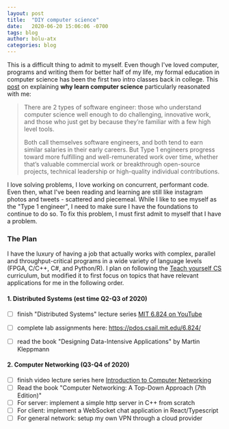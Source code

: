 ```yaml
---
layout: post
title:  "DIY computer science"
date:   2020-06-20 15:06:06 -0700
tags: blog
author: bolu-atx
categories: blog
---
```


This is a difficult thing to admit to myself. Even though I've loved computer, programs and writing them for better half of my life, my formal education in computer science has been the first two intro classes back in college. This [post](https://teachyourselfcs.com/) on explaining **why learn computer science** particularly reasonated with me:

> There are 2 types of software engineer: those who understand computer science well enough to do challenging, innovative work, and those who just get by because they’re familiar with a few high level tools.
> 
> Both call themselves software engineers, and both tend to earn similar salaries in their early careers. But Type 1 engineers progress toward more fulfilling and well-remunerated work over time, whether that’s valuable commercial work or breakthrough open-source projects, technical leadership or high-quality individual contributions.

I love solving problems, I love working on concurrent, performant code. Even then, what I've been reading and learning are still like instagram photos and tweets - scattered and piecemeal. While I like to see myself as the "Type 1 engineer", I need to make sure I have the foundations to continue to do so. To fix this problem, I must first admit to myself that I have a problem.

### The Plan

I have the luxury of having a job that actually works with complex, parallel and throughput-critical programs in a wide variety of language levels (FPGA, C/C++, C#, and Python/R). I plan on following the [Teach yourself CS](https://teachyourselfcs.com/) curriculum, but modified it to first focus on topics that have relevant applications for me in the following order.

#### 1. Distributed Systems (est time Q2-Q3 of 2020)
- [ ] finish "Distributed Systems" lecture series [MIT 6.824 on YouTube](https://www.youtube.com/watch?v=cQP8WApzIQQ&list=PLrw6a1wE39_tb2fErI4-WkMbsvGQk9_UB)
- [ ] complete lab assignments here: https://pdos.csail.mit.edu/6.824/
- [ ] read the book "Designing Data-Intensive Applications" by Martin Kleppmann


#### 2. Computer Networking (Q3-Q4 of 2020)
- [ ] finish video lecture series here [Introduction to Computer Networking](https://www.youtube.com/playlist?list=PLvFG2xYBrYAQCyz4Wx3NPoYJOFjvU7g2Z)
- [ ] Read the book "Computer Networking: A Top-Down Approach (7th Edition)"
- [ ] For server: implement a simple http server in C++ from scratch
- [ ] For client: implement a WebSocket chat application in React/Typescript
- [ ] For general network: setup my own VPN through a cloud provider